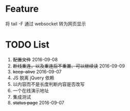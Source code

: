 Feature
=======

将 tail -F 通过 websocket 转为网页显示


TODO List
=========

1. ~~配置文件~~ 2016-09-08
1. ~~断线重连，以及重连后不重置、可以继续读~~ 2016-09-09
1. ~~keep-alive~~ 2016-09-07
1. JS 脱离 jQuery 依赖
1. 以内容而不是长度判断内容是否改写
1. 一个在线演示地址
1. 集成测试
1. ~~status page~~ 2016-09-07
